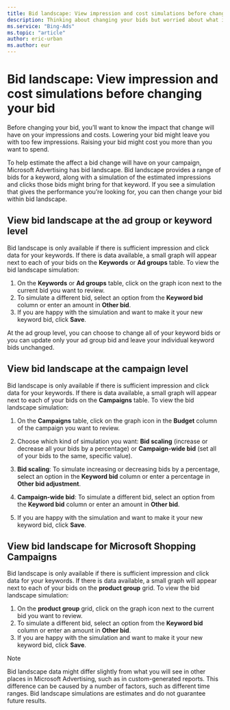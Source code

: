 ```yaml
---
title: Bid landscape: View impression and cost simulations before changing your bid
description: Thinking about changing your bids but worried about what it might do to your impressions or cost?  Or maybe you want more clicks, but are not sure how much you need to increase your bid to make that happen. Bid landscape can help.
ms.service: "Bing-Ads"
ms.topic: "article"
author: eric-urban
ms.author: eur
---
```


# Bid landscape: View impression and cost simulations before changing your bid

Before changing your bid, you’ll want to know the impact that change will have on your impressions and costs.  Lowering your bid might leave you with too few impressions. Raising your bid might cost you more than you want to spend.

To help estimate the affect a bid change will have on your campaign, Microsoft Advertising has bid landscape. Bid landscape provides a range of bids for a keyword, along with a simulation of the estimated impressions and clicks those bids might bring for that keyword. If you see a simulation that gives the performance you’re looking for, you can then change your bid within bid landscape.

## View bid landscape at the ad group or keyword level
Bid landscape is only available if there is sufficient impression and click data for your keywords. If there is data available, a small graph will appear next to each of your bids on the **Keywords** or **Ad groups** table. To view the bid landscape simulation:
1. On the **Keywords** or **Ad groups** table, click on the graph icon next to the current bid you want to review.
1. To simulate a different bid, select an option from the **Keyword bid** column or enter an amount in **Other bid**.
1. If you are happy with the simulation and want to make it your new keyword bid, click **Save**.

At the ad group level, you can choose to change all of your keyword bids or you can update only your ad group bid and leave your individual keyword bids unchanged.

## View bid landscape at the campaign level
Bid landscape is only available if there is sufficient impression and click data for your keywords. If there is data available, a small graph will appear next to each of your bids on the **Campaigns** table. To view the bid landscape simulation:
1. On the **Campaigns** table, click on the graph icon in the **Budget** column of the campaign you want to review.
1. Choose which kind of simulation you want: **Bid scaling** (increase or decrease all your bids by a percentage) or **Campaign-wide bid** (set all of your bids to the same, specific value).
  1. **Bid scaling**: To simulate increasing or decreasing bids by a percentage, select an option in the **Keyword bid** column or enter a percentage in **Other bid adjustment**.
  1. **Campaign-wide bid**: To simulate a different bid, select an option from the **Keyword bid** column or enter an amount in **Other bid**.

1. If you are happy with the simulation and want to make it your new keyword bid, click **Save**.

## View bid landscape for Microsoft Shopping Campaigns
Bid landscape is only available if there is sufficient impression and click data for your keywords. If there is data available, a small graph will appear next to each of your bids on the **product group** grid. To view the bid landscape simulation:
1. On the **product group** grid, click on the graph icon next to the current bid you want to review.
1. To simulate a different bid, select an option from the **Keyword bid** column or enter an amount in **Other bid**.
1. If you are happy with the simulation and want to make it your new keyword bid, click **Save**.

> [!NOTE]
> Bid landscape data might differ slightly from what you will see in other places in Microsoft Advertising, such as in custom-generated reports. This difference can be caused by a number of factors, such as different time ranges.
> Bid landscape simulations are estimates and do not guarantee future results.



